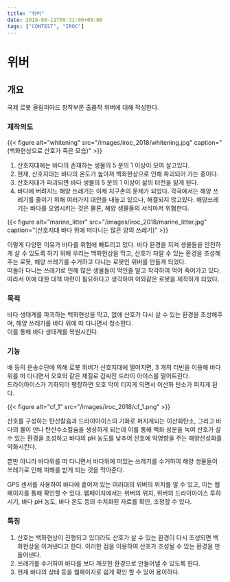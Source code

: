 ```yaml
---
title: "위버"
date: 2018-08-11T09:31:00+09:00
tags: ["CONTEST", "IROC"]
---
```


# 위버

## 개요

국제 로봇 올림피아드 창작부문 출품작 위버에 대해 작성한다.

### 제작의도

{{< figure alt="whitening" src="/images/iroc_2018/whitening.jpg" caption="(백화현상으로 산호가 죽은 모습)" >}}

1.  산호지대에는 바다의 존재하는 생물의 5 분의 1 이상이 모여 살고있다.
2.  현재, 산호지대는 바다의 온도가 높아져 백화현상으로 인해 파괴되어 가는 중이다.
3.  산호지대가 파괴되면 바다 생물의 5 분의 1 이상이 삶의 터전을 잃게 된다.
4. 바다에 버려지느 해양 쓰레기는 이제 지구촌의 문제가 되었다. 각국에서는 해양 쓰레기를 줄이기 위해 여러가지 대안을 내놓고 있으나, 해결되지 않고있다. 해양쓰레기는 바다를 오염시키는 것은 물론, 해양 생물들의 서식마저 위협한다.

{{< figure alt="marine_litter" src="/images/iroc_2018/marine_litter.jpg" caption="(산호지대 바다 위에 떠다니는 많은 양의 쓰레기)" >}}

이렇게 다양한 이유가 바다를 위험에 빠트리고 있다. 바다 환경을 지켜 생물들을 안전하게 살 수 있도록 하기 위해 우리는 백화현상을 막고, 산호가 자랄 수 있는 환경을 조성해주는 로봇, 해양 쓰레기를 수거하고 다니는 로봇인 위버를 만들게 되었다.<br>
떠돌아 다니는 쓰레기로 인해 많은 생물들이 먹인줄 알고 착각하여 먹어 죽어가고 있다.<br>
따라서 이에 대한 대책 마련이 필요하다고 생각하여 이와같은 로봇을 제작하게 되었다.

### 목적

바다 생태계를 파괴하는 백화현상을 막고, 없애 산호가 다시 살 수 있는 환경을 조성해주며, 해양 쓰레기를 바다 위에 떠 다니면서 청소한다.<br>
이를 통해 바다 생태계를 복원시킨다.

### 기능

배 등의 운송수단에 의해 로봇 위버가 산호지대에 떨어지면, 3 개의 터빈을 이용해 바다 위를 떠 다니면서 오호와 같은 재질로 감싸진 드라이 아이스를 떨어트린다.<br>
드라이아이스가 기화되어 팽창하면 오호 막이 터지게 되면서 이산화 탄소가 퍼지게 된다.<br>

{{< figure alt="cf_1" src="/images/iroc_2018/cf_1.png" >}}

산호를 구성하는 탄산칼슘과 드라이아이스의 기화로 퍼지게되는 이산화탄소, 그리고 바다의 물이 만나 탄산수소칼슘을 생성하게 되는데 이를 통해 백화 성분을 녹여 산호가 살 수 있는 환경을 조성하고 바다의 pH 농도를 낮추어 산호에 악영향을 주는 해양산성화를 약화시킨다.

뿐만 아니라 바다위를 떠 다니면서 바다위에 떠있는 쓰레기를 수거하여 해양 생물들이 쓰레기로 인해 피해를 받게 되는 것을 막아준다.

GPS 센서를 사용하여 바다에 흩어져 있는 여러대의 위버의 위치를 알 수 있고, 이는 웹페이지를 통해 확인할 수 있다. 웹페이지에서는 위버의 위치, 위버의 드라이아이스 투하 시기, 바다 pH 농도, 바다 온도 등의 수치화된 자료를 확인, 조정할 수 있다.


### 특징

1.  산호는 백화현상이 진행되고 있더라도 산호가 살 수 있는 환경이 다시 조성되면 백화현상을 이겨낸다고 한다. 이러한 점을 이용하여 산호가 조성될 수 있는 환경을 만들어낸다.
2.  쓰레기를 수거하여 바다를 보다 깨끗한 환경으로 만들어낼 수 있도록 한다.
3.  현재 바다의 상태 등을 웹페이지로 쉽게 확인 할 수 있어 용이하다.
